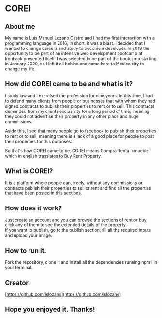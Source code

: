 # COREI

## About me

My name is Luis Manuel Lozano Castro and I had my first interaction with a programming language in 2016; in short, it was a blast.
I decided that I wanted to change careers and study to become a developer. In 2019 the opportunity to be part of an intensive web development bootcamp at Ironhack presented itself. I was selected to be part of the bootcamp starting in January 2020, so I left it all behind and came here to Mexico city to change my life.

## How did COREI came to be and what is it?

I study law and I exercised the profession for nine years. In this time, I had to defend many clients from people or businesses that with whom they had signed contracts to publish their properties to rent or to sell. This contracts demanded from my clients exclusivity for a long period of time; meaning they could not advertise their property in any other place and huge commissions.

Aside this, I see that many people go to facebook to publish their properties to rent or to sell, meaning there is a lack of a good place for people to post their properties for this purposes.

So that's how COREI came to be.
COREI means Compra Renta Inmueble which in english translates to Buy Rent Property.  

## What is COREI?

It is a platform where people can, freely, without any commissions or contracts publish their properties to sell or rent and find all the properties that have been posted in this sections.

## How does it work?

Just create an account and you can browse the sections of rent or buy, click any of them to see the extended details of the property.  
If you want to publish, go to the publish section, fill all the required inputs and upload your image.

## How to run it.

Fork the repository, clone it and install all the dependencies running npm i in your terminal.


## Creator.
[https://github.com/lslozano](https://github.com/lslozano)

## Hope you enjoyed it. Thanks!

